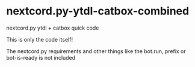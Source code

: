 # nextcord.py-ytdl-catbox-combined
nextcord.py ytdl + catbox quick code

This is only the code itself!

The nextcord.py requirements and other things like the bot.run, prefix or bot-is-ready is not included
